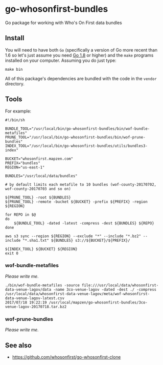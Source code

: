 # go-whosonfirst-bundles

Go package for working with Who's On First data bundles

## Install

You will need to have both `Go` (specifically a version of Go more recent than 1.6 so let's just assume you need [Go 1.8](https://golang.org/dl/) or higher) and the `make` programs installed on your computer. Assuming you do just type:

```
make bin
```

All of this package's dependencies are bundled with the code in the `vendor` directory.

## Tools

For example:

```
#!/bin/sh

BUNDLE_TOOL="/usr/local/bin/go-whosonfirst-bundles/bin/wof-bundle-metafiles"
PRUNE_TOOL="/usr/local/bin/go-whosonfirst-bundles/bin/wof-prune-bundles"
INDEX_TOOL="/usr/local/bin/go-whosonfirst-bundles/utils/bundles3-index"

BUCKET="whosonfirst.mapzen.com"
PREFIX="bundles"
REGION="us-east-1"

BUNDLES="/usr/local/data/bundles"

# by default limits each metafile to 10 bundles (wof-county-20170702, wof-county-20170703 and so on)

${PRUNE_TOOL} -root ${BUNDLES}
${PRUNE_TOOL} -remote -bucket ${BUCKET} -prefix ${PREFIX} -region ${REGION}

for REPO in $@
do
    ${BUNDLE_TOOL} -dated -latest -compress -dest ${BUNDLES} ${REPO}
done

aws s3 sync --region ${REGION} --exclude "*" --include "*.bz2" --include "*.sha1.txt" ${BUNDLES} s3://${BUCKET}/${PREFIX}/

${INDEX_TOOL} ${BUCKET} ${REGION}
exit 0
```

### wof-bundle-metafiles

_Please write me._

```
./bin/wof-bundle-metafiles -source file:///usr/local/data/whosonfirst-data-venue-lagov/data -name 3co-venue-lagov -dated -dest ./ -compress /usr/local/data/whosonfirst-data-venue-lagov/meta/wof-whosonfirst-data-venue-lagov-latest.csv
2017/07/18 19:22:19 /usr/local/mapzen/go-whosonfirst-bundles/3co-venue-lagov-20170718.tar.bz2
```

### wof-prune-bundles

_Please write me._

## See also

* https://github.com/whosonfirst/go-whosonfirst-clone
